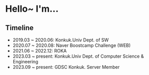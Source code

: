 # Hello~ I'm...

## Timeline

- 2019.03 ~ 2020.06: Konkuk.Univ Dept. of SW
- 2020.07 ~ 2020.08: Naver Boostcamp Challenge (WEB)
- 2021.06 ~ 2022.12: ROKA
- 2023.03 ~ present: Konkuk.Univ Dept. of Computer Science & Engineering
- 2023.09 ~ present: GDSC Konkuk. Server Member

